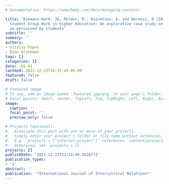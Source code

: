 ```yaml
---
# Documentation: https://wowchemy.com/docs/managing-content/

title: 'Biemans-Harm, JA, Mulder, M., Kuznetsov, A. and Noroozi, O.(2012). Multicultural
  Student Group Work in Higher Education: An explorative case study on challenges
  as perceived by students'
subtitle: ''
summary: ''
authors:
- Vitaliy Popov
- Dine Brinkman
tags: []
categories: []
date: -01-01
lastmod: 2021-12-23T16:15:49-05:00
featured: false
draft: false

# Featured image
# To use, add an image named `featured.jpg/png` to your page's folder.
# Focal points: Smart, Center, TopLeft, Top, TopRight, Left, Right, BottomLeft, Bottom, BottomRight.
image:
  caption: ''
  focal_point: ''
  preview_only: false

# Projects (optional).
#   Associate this post with one or more of your projects.
#   Simply enter your project's folder or file name without extension.
#   E.g. `projects = ["internal-project"]` references `content/project/deep-learning/index.md`.
#   Otherwise, set `projects = []`.
projects: []
publishDate: '2021-12-23T21:15:49.162677Z'
publication_types:
- '2'
abstract: ''
publication: '*International Journal of Intercultural Relations*'
---
```

